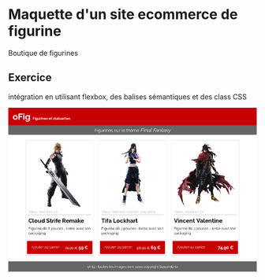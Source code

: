 # Maquette d'un site ecommerce de figurine

Boutique de figurines

## Exercice

intégration en utilisant flexbox, des balises sémantiques et des class CSS 

![resultat](ressources/resultat.png)

